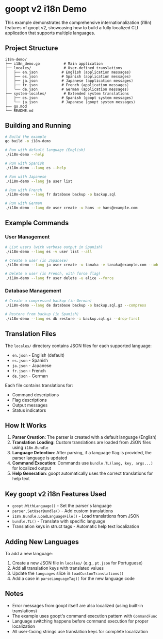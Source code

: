 # goopt v2 i18n Demo

This example demonstrates the comprehensive internationalization (i18n) features of goopt v2, showcasing how to build a fully localized CLI application that supports multiple languages.

## Project Structure

```
i18n-demo/
├── i18n_demo.go           # Main application
├── locales/               # User-defined translations
│   ├── en.json           # English (application messages)
│   ├── es.json           # Spanish (application messages)
│   ├── ja.json           # Japanese (application messages)
│   ├── fr.json           # French (application messages)
│   └── de.json           # German (application messages)
├── system-locales/        # Extended system translations
│   ├── es.json           # Spanish (goopt system messages)
│   └── ja.json           # Japanese (goopt system messages)
├── go.mod
└── README.md
```

## Building and Running

```bash
# Build the example
go build -o i18n-demo

# Run with default language (English)
./i18n-demo --help

# Run with Spanish
./i18n-demo --lang es --help

# Run with Japanese
./i18n-demo --lang ja user list

# Run with French
./i18n-demo --lang fr database backup -o backup.sql

# Run with German
./i18n-demo --lang de user create -u hans -e hans@example.com
```

## Example Commands

### User Management

```bash
# List users (with verbose output in Spanish)
./i18n-demo --lang es -v user list --all

# Create a user (in Japanese)
./i18n-demo --lang ja user create -u tanaka -e tanaka@example.com --admin

# Delete a user (in French, with force flag)
./i18n-demo --lang fr user delete -u alice --force
```

### Database Management

```bash
# Create a compressed backup (in German)
./i18n-demo --lang de database backup -o backup.sql.gz --compress

# Restore from backup (in Spanish)
./i18n-demo --lang es db restore -i backup.sql.gz --drop-first
```

## Translation Files

The `locales/` directory contains JSON files for each supported language:

- `en.json` - English (default)
- `es.json` - Spanish
- `ja.json` - Japanese
- `fr.json` - French
- `de.json` - German

Each file contains translations for:
- Command descriptions
- Flag descriptions
- Output messages
- Status indicators

## How It Works

1. **Parser Creation**: The parser is created with a default language (English)
2. **Translation Loading**: Custom translations are loaded from JSON files using `i18n.Bundle`
3. **Language Detection**: After parsing, if a language flag is provided, the parser language is updated
4. **Command Execution**: Commands use `bundle.TL(lang, key, args...)` for localized output
5. **Help Generation**: goopt automatically uses the correct translations for help text

## Key goopt v2 i18n Features Used

- `goopt.WithLanguage()` - Set the parser's language
- `parser.SetUserBundle()` - Add custom translations
- `i18n.Bundle.LoadLanguageFile()` - Load translations from JSON
- `bundle.TL()` - Translate with specific language
- Translation keys in struct tags - Automatic help text localization

## Adding New Languages

To add a new language:

1. Create a new JSON file in `locales/` (e.g., `pt.json` for Portuguese)
2. Add all translation keys with translated values
3. Update the `languages` slice in `loadCustomTranslations()`
4. Add a case in `parseLanguageTag()` for the new language code

## Notes

- Error messages from goopt itself are also localized (using built-in translations)
- The example uses goopt's command execution pattern with `CommandFunc`
- Language switching happens before command execution for proper localization
- All user-facing strings use translation keys for complete localization